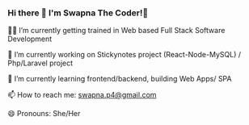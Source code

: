 ### Hi there 👋 I'm Swapna The Coder!👩

👩‍💻 I’m currently getting trained in Web based Full Stack Software Development 

🔭 I’m currently working on Stickynotes project (React-Node-MySQL) / Php/Laravel project 

🌱 I’m currently learning frontend/backend, building Web Apps/ SPA

📫 How to reach me: swapna.p4@gmail.com

😄 Pronouns: She/Her


<!--
**SPchalil/SPchalil** is a ✨ _special_ ✨ repository because its `README.md` (this file) appears on your GitHub profile.

Here are some ideas to get you started:

- 🔭 I’m currently working ...
- 🌱 I’m currently learning ...
- 👯 I’m looking to collaborate on ...
- 🤔 I’m looking for help with ...
- 💬 Ask me about ...
- 📫 How to reach me: ...
- 😄 Pronouns: ...
- ⚡ Fun fact: ...
-->

